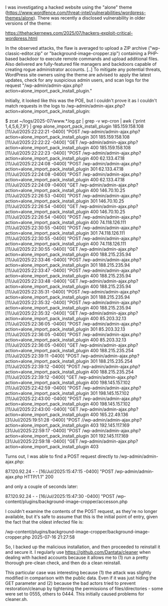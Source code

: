 I was investigating a hacked website using the "alone" theme (https://www.wordfence.com/threat-intel/vulnerabilities/wordpress-themes/alone). There was recently a disclosed vulnerability in older versions of the theme:

https://thehackernews.com/2025/07/hackers-exploit-critical-wordpress.html

In the observed attacks, the flaw is averaged to upload a ZIP archive ("wp-classic-editor.zip" or "background-image-cropper.zip") containing a PHP-based backdoor to execute remote commands and upload additional files. Also delivered are fully-featured file managers and backdoors capable of creating rogue administrator accounts.
[..]
To mitigate any potential threats, WordPress site owners using the theme are advised to apply the latest updates, check for any suspicious admin users, and scan logs for the request "/wp-admin/admin-ajax.php?action=alone_import_pack_install_plugin."

Initially, it looked like this was the POE, but I couldn't prove it as I couldn't match requests in the logs to /wp-admin/admin-ajax.php?action=alone_import_pack_install_plugin:

$ zcat ~/logs/2025-07/www.*.log.gz  | grep -v wp-cron | awk {'print $1,$4,$5,$6,$7,$9'} | grep alone_import_pack_install_plugin
185.159.158.108 [11/Jul/2025:22:22:21 -0400] "POST /wp-admin/admin-ajax.php?action=alone_import_pack_install_plugin 301
185.159.158.108 [11/Jul/2025:22:22:22 -0400] "GET /wp-admin/admin-ajax.php?action=alone_import_pack_install_plugin 400
185.159.158.108 [11/Jul/2025:22:22:23 -0400] "POST /wp-admin/admin-ajax.php?action=alone_import_pack_install_plugin 400
62.133.47.18 [11/Jul/2025:22:24:08 -0400] "POST /wp-admin/admin-ajax.php?action=alone_import_pack_install_plugin 301
62.133.47.18 [11/Jul/2025:22:24:08 -0400] "POST /wp-admin/admin-ajax.php?action=alone_import_pack_install_plugin 400
62.133.47.18 [11/Jul/2025:22:24:09 -0400] "GET /wp-admin/admin-ajax.php?action=alone_import_pack_install_plugin 400
146.70.10.25 [11/Jul/2025:22:26:53 -0400] "POST /wp-admin/admin-ajax.php?action=alone_import_pack_install_plugin 301
146.70.10.25 [11/Jul/2025:22:26:54 -0400] "GET /wp-admin/admin-ajax.php?action=alone_import_pack_install_plugin 400
146.70.10.25 [11/Jul/2025:22:26:54 -0400] "POST /wp-admin/admin-ajax.php?action=alone_import_pack_install_plugin 400
74.118.126.111 [11/Jul/2025:22:30:55 -0400] "POST /wp-admin/admin-ajax.php?action=alone_import_pack_install_plugin 301
74.118.126.111 [11/Jul/2025:22:30:55 -0400] "POST /wp-admin/admin-ajax.php?action=alone_import_pack_install_plugin 400
74.118.126.111 [11/Jul/2025:22:30:55 -0400] "GET /wp-admin/admin-ajax.php?action=alone_import_pack_install_plugin 400
188.215.235.94 [11/Jul/2025:22:33:46 -0400] "POST /wp-admin/admin-ajax.php?action=alone_import_pack_install_plugin 301
188.215.235.94 [11/Jul/2025:22:33:47 -0400] "POST /wp-admin/admin-ajax.php?action=alone_import_pack_install_plugin 400
188.215.235.94 [11/Jul/2025:22:33:48 -0400] "GET /wp-admin/admin-ajax.php?action=alone_import_pack_install_plugin 400
188.215.235.94 [11/Jul/2025:22:35:31 -0400] "POST /wp-admin/admin-ajax.php?action=alone_import_pack_install_plugin 301
188.215.235.94 [11/Jul/2025:22:35:32 -0400] "POST /wp-admin/admin-ajax.php?action=alone_import_pack_install_plugin 400
188.215.235.94 [11/Jul/2025:22:35:32 -0400] "GET /wp-admin/admin-ajax.php?action=alone_import_pack_install_plugin 400
85.203.32.13 [11/Jul/2025:22:36:05 -0400] "POST /wp-admin/admin-ajax.php?action=alone_import_pack_install_plugin 301
85.203.32.13 [11/Jul/2025:22:36:05 -0400] "POST /wp-admin/admin-ajax.php?action=alone_import_pack_install_plugin 400
85.203.32.13 [11/Jul/2025:22:36:05 -0400] "GET /wp-admin/admin-ajax.php?action=alone_import_pack_install_plugin 400
188.215.235.254 [11/Jul/2025:22:39:11 -0400] "POST /wp-admin/admin-ajax.php?action=alone_import_pack_install_plugin 301
188.215.235.254 [11/Jul/2025:22:39:12 -0400] "POST /wp-admin/admin-ajax.php?action=alone_import_pack_install_plugin 400
188.215.235.254 [11/Jul/2025:22:39:12 -0400] "GET /wp-admin/admin-ajax.php?action=alone_import_pack_install_plugin 400
198.145.157.102 [11/Jul/2025:22:42:59 -0400] "POST /wp-admin/admin-ajax.php?action=alone_import_pack_install_plugin 301
198.145.157.102 [11/Jul/2025:22:43:00 -0400] "POST /wp-admin/admin-ajax.php?action=alone_import_pack_install_plugin 400
198.145.157.102 [11/Jul/2025:22:43:00 -0400] "GET /wp-admin/admin-ajax.php?action=alone_import_pack_install_plugin 400
165.22.49.136 [31/Jul/2025:19:51:28 -0400] "POST //wp-admin/admin-ajax.php?action=alone_import_pack_install_plugin 403
192.145.117.169 [31/Jul/2025:22:59:17 -0400] "POST /wp-admin/admin-ajax.php?action=alone_import_pack_install_plugin 301
192.145.117.169 [31/Jul/2025:22:59:18 -0400] "GET /wp-admin/admin-ajax.php?action=alone_import_pack_install_plugin 403

Turns out, I was able to find a POST request directly to /wp-admin/admin-ajax.php:

87.120.92.24 - - [16/Jul/2025:15:47:15 -0400] "POST /wp-admin/admin-ajax.php HTTP/1.1" 200

and only a couple of seconds later:

87.120.92.24 - - [16/Jul/2025:15:47:30 -0400] "POST /wp-content/plugins/background-image-cropper/accesson.php

I couldn't examine the contents of the POST request, as they're no longer available, but it's safe to assume that this is the initial point of entry, given the fact that the oldest infected file is:

/wp-content/plugins/background-image-cropper/background-image-cropper.php 2025-07-16 21:27:58

So, I backed up the malicious installation, and then proceeded to reinstall it and secure it. I regularly use https://github.com/Dantata/cleaner when dealing with hacked accounts because it allows me to (1) run a pretty thorough pre-clean check, and then do a clean reinstall.

This particular case was interesting because (1) the attack was slightly modified in comparison with the public data. Even if it was just hiding the GET parameter and (2) because the bad actors tried to prevent restoration/cleanup by tightening the permissions of files/directories - some were set to 0555, others to 0444. This initially caused problems for cleaner.sh.
